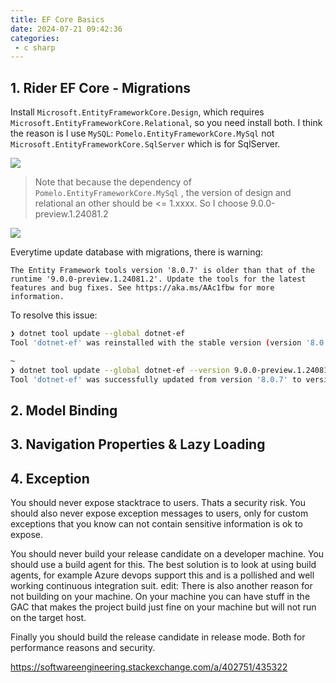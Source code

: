 ```yaml
---
title: EF Core Basics
date: 2024-07-21 09:42:36
categories:
 - c sharp
---
```


## 1. Rider EF Core - Migrations

Install `Microsoft.EntityFrameworkCore.Design`, which requires `Microsoft.EntityFrameworkCore.Relational`, so you need install both. I think the reason is I use `MySQL`: `Pomelo.EntityFrameworkCore.MySql` not `Microsoft.EntityFrameworkCore.SqlServer` which is for SqlServer. 

![](https://pub-2a6758f3b2d64ef5bb71ba1601101d35.r2.dev/blogs/2024/07/59a2dbaca023bf392c27b1fee76301ae.jpg)

> Note that because the dependency of  `Pomelo.EntityFrameworkCore.MySql` , the version of design and relational an other should be <= 1.xxxx. So I choose 9.0.0-preview.1.24081.2

![](https://pub-2a6758f3b2d64ef5bb71ba1601101d35.r2.dev/blogs/2024/07/c39483831dbc9c97e1723ea70991f405.jpg)

Everytime update database with migrations, there is warning: 

```
The Entity Framework tools version '8.0.7' is older than that of the runtime '9.0.0-preview.1.24081.2'. Update the tools for the latest features and bug fixes. See https://aka.ms/AAc1fbw for more information.
```

To resolve this issue:

```bash
❯ dotnet tool update --global dotnet-ef
Tool 'dotnet-ef' was reinstalled with the stable version (version '8.0.7').

~
❯ dotnet tool update --global dotnet-ef --version 9.0.0-preview.1.24081.2
Tool 'dotnet-ef' was successfully updated from version '8.0.7' to version '9.0.0-preview.1.24081.2'.
```

## 2. Model Binding



## 3. Navigation Properties & Lazy Loading



## 4. Exception



You should never expose stacktrace to users. Thats a security risk. You should also never expose exception messages to users, only for custom exceptions that you know can not contain sensitive information is ok to expose.

You should never build your release candidate on a developer machine. You should use a build agent for this. The best solution is to look at using build agents, for example Azure devops support this and is a pollished and well working continuous integration suit. edit: There is also another reason for not building on your machine. On your machine you can have stuff in the GAC that makes the project build just fine on your machine but will not run on the target host.

Finally you should build the release candidate in release mode. Both for performance reasons and security.

https://softwareengineering.stackexchange.com/a/402751/435322
